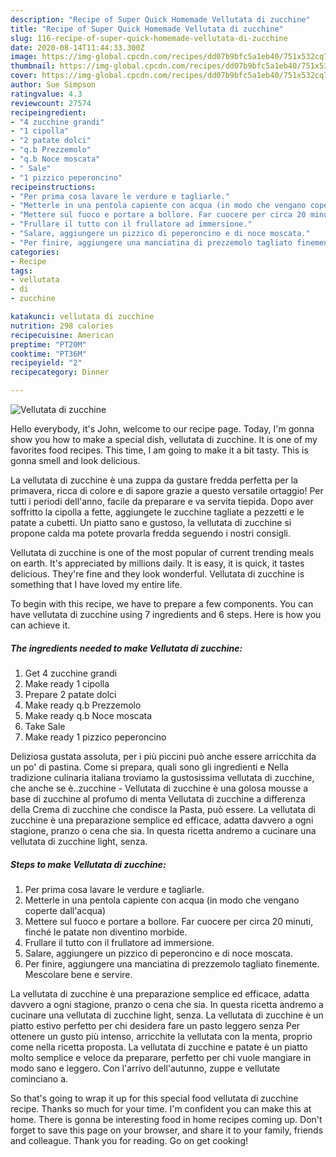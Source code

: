 ```yaml
---
description: "Recipe of Super Quick Homemade Vellutata di zucchine"
title: "Recipe of Super Quick Homemade Vellutata di zucchine"
slug: 116-recipe-of-super-quick-homemade-vellutata-di-zucchine
date: 2020-08-14T11:44:33.300Z
image: https://img-global.cpcdn.com/recipes/dd07b9bfc5a1eb40/751x532cq70/vellutata-di-zucchine-recipe-main-photo.jpg
thumbnail: https://img-global.cpcdn.com/recipes/dd07b9bfc5a1eb40/751x532cq70/vellutata-di-zucchine-recipe-main-photo.jpg
cover: https://img-global.cpcdn.com/recipes/dd07b9bfc5a1eb40/751x532cq70/vellutata-di-zucchine-recipe-main-photo.jpg
author: Sue Simpson
ratingvalue: 4.3
reviewcount: 27574
recipeingredient:
- "4 zucchine grandi"
- "1 cipolla"
- "2 patate dolci"
- "q.b Prezzemolo"
- "q.b Noce moscata"
- " Sale"
- "1 pizzico peperoncino"
recipeinstructions:
- "Per prima cosa lavare le verdure e tagliarle."
- "Metterle in una pentola capiente con acqua (in modo che vengano coperte dall&#39;acqua)"
- "Mettere sul fuoco e portare a bollore. Far cuocere per circa 20 minuti, finché le patate non diventino morbide."
- "Frullare il tutto con il frullatore ad immersione."
- "Salare, aggiungere un pizzico di peperoncino e di noce moscata."
- "Per finire, aggiungere una manciatina di prezzemolo tagliato finemente. Mescolare bene e servire."
categories:
- Recipe
tags:
- vellutata
- di
- zucchine

katakunci: vellutata di zucchine 
nutrition: 298 calories
recipecuisine: American
preptime: "PT20M"
cooktime: "PT36M"
recipeyield: "2"
recipecategory: Dinner

---
```



![Vellutata di zucchine](https://img-global.cpcdn.com/recipes/dd07b9bfc5a1eb40/751x532cq70/vellutata-di-zucchine-recipe-main-photo.jpg)

Hello everybody, it's John, welcome to our recipe page. Today, I'm gonna show you how to make a special dish, vellutata di zucchine. It is one of my favorites food recipes. This time, I am going to make it a bit tasty. This is gonna smell and look delicious.

La vellutata di zucchine è una zuppa da gustare fredda perfetta per la primavera, ricca di colore e di sapore grazie a questo versatile ortaggio! Per tutti i periodi dell&#39;anno, facile da preparare e va servita tiepida. Dopo aver soffritto la cipolla a fette, aggiungete le zucchine tagliate a pezzetti e le patate a cubetti. Un piatto sano e gustoso, la vellutata di zucchine si propone calda ma potete provarla fredda seguendo i nostri consigli.

Vellutata di zucchine is one of the most popular of current trending meals on earth. It's appreciated by millions daily. It is easy, it is quick, it tastes delicious. They're fine and they look wonderful. Vellutata di zucchine is something that I have loved my entire life.


To begin with this recipe, we have to prepare a few components. You can have vellutata di zucchine using 7 ingredients and 6 steps. Here is how you can achieve it.

<!--inarticleads1-->

##### The ingredients needed to make Vellutata di zucchine:

1. Get 4 zucchine grandi
1. Make ready 1 cipolla
1. Prepare 2 patate dolci
1. Make ready q.b Prezzemolo
1. Make ready q.b Noce moscata
1. Take  Sale
1. Make ready 1 pizzico peperoncino


Deliziosa gustata assoluta, per i più piccini può anche essere arricchita da un po&#39; di pastina. Come si prepara, quali sono gli ingredienti e Nella tradizione culinaria italiana troviamo la gustosissima vellutata di zucchine, che anche se è..zucchine - Vellutata di zucchine è una golosa mousse a base di zucchine al profumo di menta Vellutata di zucchine a differenza della Crema di zucchine che condisce la Pasta, può essere. La vellutata di zucchine è una preparazione semplice ed efficace, adatta davvero a ogni stagione, pranzo o cena che sia. In questa ricetta andremo a cucinare una vellutata di zucchine light, senza. 

<!--inarticleads2-->

##### Steps to make Vellutata di zucchine:

1. Per prima cosa lavare le verdure e tagliarle.
1. Metterle in una pentola capiente con acqua (in modo che vengano coperte dall&#39;acqua)
1. Mettere sul fuoco e portare a bollore. Far cuocere per circa 20 minuti, finché le patate non diventino morbide.
1. Frullare il tutto con il frullatore ad immersione.
1. Salare, aggiungere un pizzico di peperoncino e di noce moscata.
1. Per finire, aggiungere una manciatina di prezzemolo tagliato finemente. Mescolare bene e servire.


La vellutata di zucchine è una preparazione semplice ed efficace, adatta davvero a ogni stagione, pranzo o cena che sia. In questa ricetta andremo a cucinare una vellutata di zucchine light, senza. La vellutata di zucchine è un piatto estivo perfetto per chi desidera fare un pasto leggero senza Per ottenere un gusto più intenso, arricchite la vellutata con la menta, proprio come nella ricetta proposta. La vellutata di zucchine e patate è un piatto molto semplice e veloce da preparare, perfetto per chi vuole mangiare in modo sano e leggero. Con l&#39;arrivo dell&#39;autunno, zuppe e vellutate cominciano a. 

So that's going to wrap it up for this special food vellutata di zucchine recipe. Thanks so much for your time. I'm confident you can make this at home. There is gonna be interesting food in home recipes coming up. Don't forget to save this page on your browser, and share it to your family, friends and colleague. Thank you for reading. Go on get cooking!
